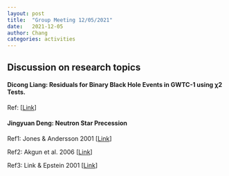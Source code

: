 ```yaml
---
layout: post
title:  "Group Meeting 12/05/2021"
date:   2021-12-05
author: Chang
categories: activities
---
```


## Discussion on research topics

#### Dicong Liang: Residuals for Binary Black Hole Events in GWTC-1 using χ2 Tests.

Ref: [[Link](https://arxiv.org/abs/1908.11170)]


#### Jingyuan Deng: Neutron Star Precession

Ref1: Jones & Andersson 2001 [[Link](https://academic.oup.com/mnras/article/324/4/811/1318501?login=true)]

Ref2: Akgun et al. 2006  [[Link](https://academic.oup.com/mnras/article/365/2/653/976958)]

Ref3: Link & Epstein 2001 [[Link](https://iopscience.iop.org/article/10.1086/321581/meta)]



